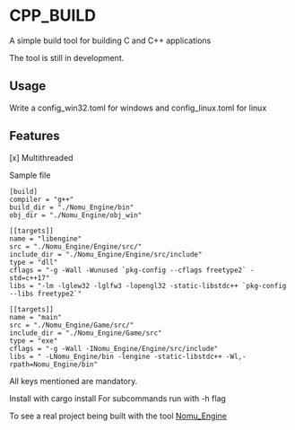 # CPP_BUILD

A simple build tool for building C and C++ applications

The tool is still in development.

## Usage
Write a config_win32.toml for windows and config_linux.toml for linux

## Features

[x] Multithreaded

Sample file
```
[build]
compiler = "g++"
build_dir = "./Nomu_Engine/bin"
obj_dir = "./Nomu_Engine/obj_win"

[[targets]]
name = "libengine"
src = "./Nomu_Engine/Engine/src/"
include_dir = "./Nomu_Engine/Engine/src/include"
type = "dll"
cflags = "-g -Wall -Wunused `pkg-config --cflags freetype2` -std=c++17"
libs = "-lm -lglew32 -lglfw3 -lopengl32 -static-libstdc++ `pkg-config --libs freetype2`"

[[targets]]
name = "main"
src = "./Nomu_Engine/Game/src/"
include_dir = "./Nomu_Engine/Game/src"
type = "exe"
cflags = "-g -Wall -INomu_Engine/Engine/src/include"
libs = " -LNomu_Engine/bin -lengine -static-libstdc++ -Wl,-rpath=Nomu_Engine/bin"
```

All keys mentioned are mandatory.

Install with cargo install
For subcommands run with -h flag

To see a real project being built with the tool
	[Nomu_Engine](https://github.com/Dr-42/Nomu_Engine)
